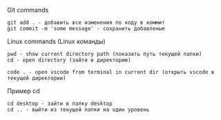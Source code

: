 Git commands

```
git add . - добавить все изменения по коду в коммит
git commit -m 'some message' - сохранить добавленые 

```

Linux commands (Linux команды)
```
pwd - show current directory path (показать путь текущей папки)
cd - open directory (зайти в директорию)

code . - open vscode from terminal in current dir (открыть vscode в текущей директории)
```

Пример сd
```
cd desktop - зайти в папку desktop
сd .. - выйти из текущей папки на один уровень
```
